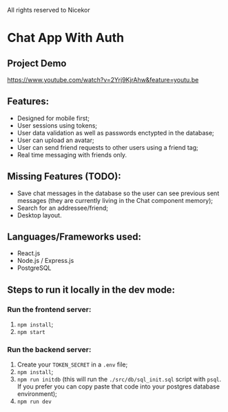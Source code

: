 All rights reserved to Nicekor 

# Chat App With Auth

## Project Demo
https://www.youtube.com/watch?v=2Yrj9KjrAhw&feature=youtu.be

## Features: 
 - Designed for mobile first;
 - User sessions using tokens;
 - User data validation as well as passwords enctypted in the database;
 - User can upload an avatar;
 - User can send friend requests to other users using a friend tag;
 - Real time messaging with friends only.

## Missing Features (TODO):
 - Save chat messages in the database so the user can see previous sent messages (they are currently living in the Chat component memory);
 - Search for an addressee/friend;
 - Desktop layout.

## Languages/Frameworks used:
 - React.js
 - Node.js / Express.js
 - PostgreSQL

## Steps to run it locally in the dev mode:
### Run the frontend server:
  1. `npm install`;
  2. `npm start`

### Run the backend server:
  1. Create your `TOKEN_SECRET` in a `.env` file;
  2. `npm install`;
  3. `npm run initdb` (this will run the `./src/db/sql_init.sql` script with `psql`. If you prefer you can copy paste that code into your postgres database environment);
  4. `npm run dev`

